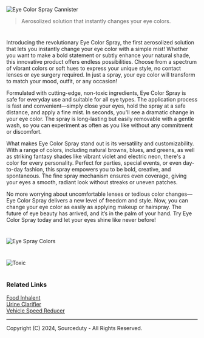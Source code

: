 ![Eye Color Spray Cannister](https://github.com/user-attachments/assets/9636eea6-98c7-4bc5-8ccb-6d839ab658f7)

> Aerosolized solution that instantly changes your eye colors.

#

Introducing the revolutionary Eye Color Spray, the first aerosolized solution that lets you instantly change your eye color with a simple mist! Whether you want to make a bold statement or subtly enhance your natural shade, this innovative product offers endless possibilities. Choose from a spectrum of vibrant colors or soft hues to express your unique style, no contact lenses or eye surgery required. In just a spray, your eye color will transform to match your mood, outfit, or any occasion!

Formulated with cutting-edge, non-toxic ingredients, Eye Color Spray is safe for everyday use and suitable for all eye types. The application process is fast and convenient—simply close your eyes, hold the spray at a safe distance, and apply a fine mist. In seconds, you'll see a dramatic change in your eye color. The spray is long-lasting but easily removable with a gentle wash, so you can experiment as often as you like without any commitment or discomfort.

What makes Eye Color Spray stand out is its versatility and customizability. With a range of colors, including natural browns, blues, and greens, as well as striking fantasy shades like vibrant violet and electric neon, there's a color for every personality. Perfect for parties, special events, or even day-to-day fashion, this spray empowers you to be bold, creative, and spontaneous. The fine spray mechanism ensures even coverage, giving your eyes a smooth, radiant look without streaks or uneven patches.

No more worrying about uncomfortable lenses or tedious color changes—Eye Color Spray delivers a new level of freedom and style. Now, you can change your eye color as easily as applying makeup or hairspray. The future of eye beauty has arrived, and it’s in the palm of your hand. Try Eye Color Spray today and let your eyes shine like never before!

#

![Eye Spray Colors](https://github.com/user-attachments/assets/701ca2e1-aac0-406a-bcc6-6ba5547c6dce)

#

![Toxic](https://github.com/user-attachments/assets/9c1c4aef-1b55-4067-a9b7-54358f8289ae)

#
### Related Links

[Food Inhalent](https://github.com/sourceduty/Food_Inhalant)
<br>
[Urine Clarifier](https://github.com/sourceduty/Urine_Clarifier)
<br>
[Vehicle Speed Reducer](https://github.com/sourceduty/Vehicle_Speed_Reducer)

***
Copyright (C) 2024, Sourceduty - All Rights Reserved.
